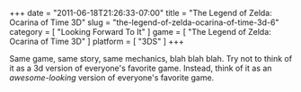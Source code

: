+++
date = "2011-06-18T21:26:33-07:00"
title = "The Legend of Zelda: Ocarina of Time 3D"
slug = "the-legend-of-zelda-ocarina-of-time-3d-6"
category = [ "Looking Forward To It" ]
game = [ "The Legend of Zelda: Ocarina of Time 3D" ]
platform = [ "3DS" ]
+++

Same game, same story, same mechanics, blah blah blah.  Try not to think of it as a 3d version of everyone's favorite game.  Instead, think of it as an <i>awesome-looking</i> version of everyone's favorite game.